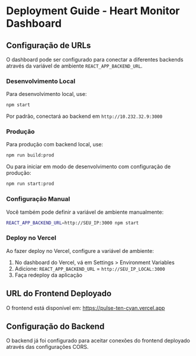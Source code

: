 # Deployment Guide - Heart Monitor Dashboard

## Configuração de URLs

O dashboard pode ser configurado para conectar a diferentes backends através da variável de ambiente `REACT_APP_BACKEND_URL`.

### Desenvolvimento Local
Para desenvolvimento local, use:
```bash
npm start
```
Por padrão, conectará ao backend em `http://10.232.32.9:3000`

### Produção
Para produção com backend local, use:
```bash
npm run build:prod
```
Ou para iniciar em modo de desenvolvimento com configuração de produção:
```bash
npm run start:prod
```

### Configuração Manual
Você também pode definir a variável de ambiente manualmente:
```bash
REACT_APP_BACKEND_URL=http://SEU_IP:3000 npm start
```

### Deploy no Vercel
Ao fazer deploy no Vercel, configure a variável de ambiente:
1. No dashboard do Vercel, vá em Settings > Environment Variables  
2. Adicione: `REACT_APP_BACKEND_URL` = `http://SEU_IP_LOCAL:3000`
3. Faça redeploy da aplicação

## URL do Frontend Deployado
O frontend está disponível em: https://pulse-ten-cyan.vercel.app

## Configuração do Backend
O backend já foi configurado para aceitar conexões do frontend deployado através das configurações CORS. 